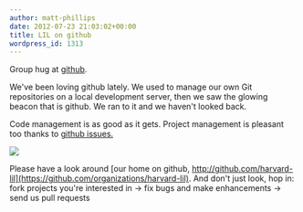 ```yaml
---
author: matt-phillips
date: 2012-07-23 21:03:02+00:00
title: LIL on github
wordpress_id: 1313
---
```


Group hug at [github](https://github.com/organizations/harvard-lil).

We've been loving github lately. We used to manage our own Git repositories on a local development server, then we saw the glowing beacon that is github. We ran to it and we haven't looked back.

Code management is as good as it gets. Project management is pleasant too thanks to [github issues.](https://github.com/blog/831-issues-2-0-the-next-generation)

[![](http://librarylab.law.harvard.edu/blog/wp-content/uploads/2012/07/github-snap-e1343077331810.png)](http://librarylab.law.harvard.edu/blog/wp-content/uploads/2012/07/github-snap-e1343077331810.png)

Please have a look around [our home on github, http://github.com/harvard-lil](https://github.com/organizations/harvard-lil). And don't just look, hop in: fork projects you're interested in -> fix bugs and make enhancements -> send us pull requests

